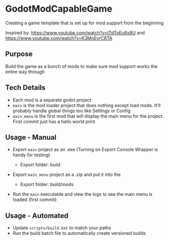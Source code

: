 # GodotModCapableGame
Creating a game template that is set up for mod support from the beginning

Inspired by: https://www.youtube.com/watch?v=tTdToEu6x8U and https://www.youtube.com/watch?v=K3MnEvrC8TA

## Purpose

Build the game as a bunch of mods to make sure mod support works the entire way through

## Tech Details

- Each mod is a separate godot project
- `main` is the mod loader project that does nothing except load mods. It'll probably handle global things too like Settings or Config
- `main_menu` is the first mod that will display the main menu for the project.  First commit just has a hello world print

## Usage - Manual

- Export `main` project as an .exe (Turning on Export Console Wrapper is handy for testing)
  - Export folder: build
- Export `main_menu` project as a .zip and put it into the 
  - Export folder: build/mods

- Run the `main` executable and view the logs to see the main menu is loaded (first commit)

## Usage - Automated
- Update `scripts/build.bat` to match your paths
- Run the build batch file to automatically create versioned builds
